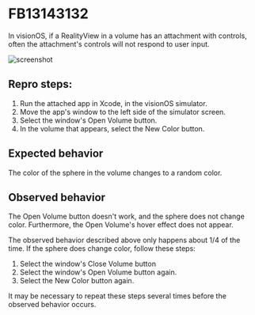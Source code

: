 # FB13143132

In visionOS, if a RealityView in a volume has an attachment with controls, often the attachment's controls will not respond to user input.

![screenshot](https://github.com/drewolbrich/AttachmentControls/assets/12141562/0e863bd1-ced7-4005-84d0-e84a25df88e5)

## Repro steps:

1. Run the attached app in Xcode, in the visionOS simulator.
2. Move the app's window to the left side of the simulator screen.
3. Select the window's Open Volume button.
4. In the volume that appears, select the New Color button.

## Expected behavior

The color of the sphere in the volume changes to a random color.

## Observed behavior

The Open Volume button doesn't work, and the sphere does not
change color. Furthermore, the Open Volume's hover effect does not appear.

The observed behavior described above only happens about 1/4 of the time.
If the sphere does change color, follow these steps:

1. Select the window's Close Volume button
2. Select the window's Open Volume button again.
3. Select the New Color button again.

It may be necessary to repeat these steps several times before the observed behavior occurs.
